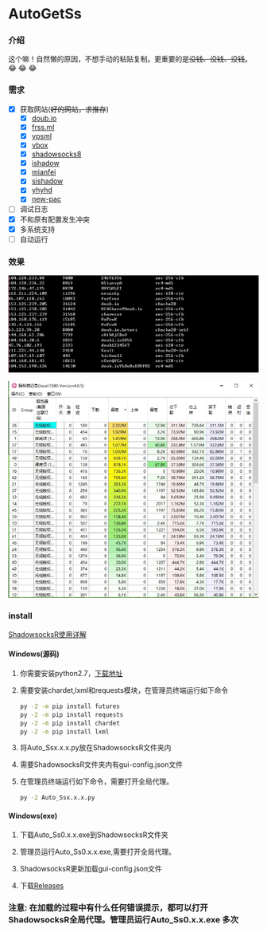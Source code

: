 # AutoGetSs
### 介绍

这个嘛！自然懒的原因，不想手动的粘贴复制。更重要的是~~没钱、没钱、没钱~~。:joy: :joy: :joy:

### 需求

- [x] 获取网站(~~好的网站，求推存~~)
    - [x] [doub.io](https://doub.io/sszhfx/)
    - [x] [frss.ml](http://frss.ml/)
    - [x] [vpsml](http://ss.vpsml.site/)
    - [x] [vbox](https://www.vbox.co/)
    - [x] [shadowsocks8](http://free.shadowsocks8.cc/)
    - [x] [ishadow](https://ishadow.info/)
    - [x] [mianfei](http://www.shadowsocks.asia/mianfei/10.html)
    - [x] [sishadow](http://ishadow.info/)
    - [x] [yhyhd](https://xsjs.yhyhd.org/free-ss/)
    - [x] [new-pac](https://github.com/Alvin9999/new-pac/wiki/ss%E5%85%8D%E8%B4%B9%E8%B4%A6%E5%8F%B7) 
- [ ] 调试日志
- [x] 不和原有配置发生冲突
- [x] 多系统支持
- [ ] 自动运行

### 效果
![](./img/getSs_img.jpg)

![](./img/Ss_img.jpg)

### install
[ShadowsocksR使用详解](https://doub.io/ss-jc10/)

#### Windows(源码)

1. 你需要安装python2.7，[下载地址](https://www.python.org/)

2. 需要安装chardet,lxml和requests模块，在管理员终端运行如下命令

   ```cmd
   py -2 -m pip install futures
   py -2 -m pip install requests
   py -2 -m pip install chardet
   py -2 -m pip install lxml
   ```

3. 将Auto_Ssx.x.x.py放在ShadowsocksR文件夹内

4. 需要ShadowsocksR文件夹内有gui-config.json文件

5. 在管理员终端运行如下命令，需要打开全局代理。
    ```cmd
    py -2 Auto_Ssx.x.x.py
    ```

#### Windows(exe)

1. 下载Auto_Ss0.x.x.exe到ShadowsocksR文件夹

2. 管理员运行Auto_Ss0.x.x.exe,需要打开全局代理。

3. ShadowsocksR更新加载gui-config.json文件

4. 下载[Releases](https://github.com/luxux/spider/releases)

### 注意: 在加载的过程中有什么任何错误提示，都可以打开ShadowsocksR全局代理。管理员运行Auto_Ss0.x.x.exe **多次**
